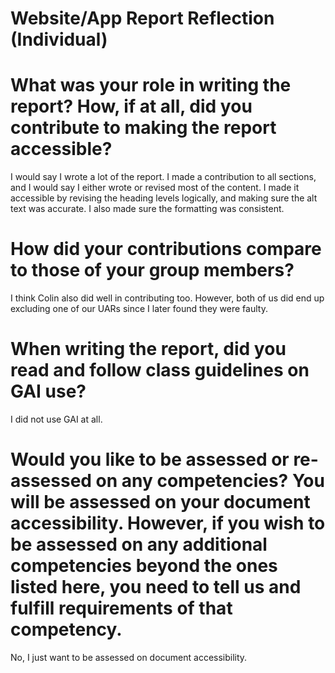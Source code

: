 Website/App Report Reflection (Individual)
=======

# What was your role in writing the report? How, if at all, did you contribute to making the report accessible?

I would say I wrote a lot of the report. I made a contribution to all sections, and I would say I either wrote or revised most of the content. I made it accessible by revising the heading levels logically, and making sure the alt text was accurate. I also made sure the formatting was consistent.

# How did your contributions compare to those of your group members?

I think Colin also did well in contributing too. However, both of us did end up excluding one of our UARs since I later found they were faulty.

# When writing the report, did you read and follow class guidelines on GAI use?

I did not use GAI at all.

# Would you like to be assessed or re-assessed on any competencies? You will be assessed on your document accessibility. However, if you wish to be assessed on any additional competencies beyond the ones listed here, you need to tell us and fulfill requirements of that competency.

No, I just want to be assessed on document accessibility.
